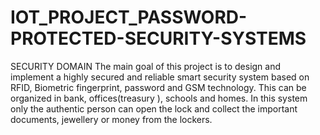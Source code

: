 # IOT_PROJECT_PASSWORD-PROTECTED-SECURITY-SYSTEMS
SECURITY DOMAIN
The main goal of this project is to design
and implement a highly secured and
reliable smart security system based on
RFID, Biometric fingerprint, password
and GSM technology. This can be
organized in bank, offices(treasury ),
schools and homes. In this system only
the authentic person can open the lock
and collect the important documents,
jewellery or money from the lockers. 
